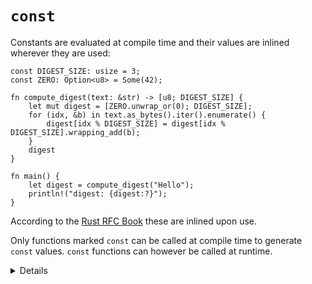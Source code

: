 # `const`

Constants are evaluated at compile time and their values are inlined wherever
they are used:

<!-- mdbook-xgettext: skip -->

```rust,editable
const DIGEST_SIZE: usize = 3;
const ZERO: Option<u8> = Some(42);

fn compute_digest(text: &str) -> [u8; DIGEST_SIZE] {
    let mut digest = [ZERO.unwrap_or(0); DIGEST_SIZE];
    for (idx, &b) in text.as_bytes().iter().enumerate() {
        digest[idx % DIGEST_SIZE] = digest[idx % DIGEST_SIZE].wrapping_add(b);
    }
    digest
}

fn main() {
    let digest = compute_digest("Hello");
    println!("digest: {digest:?}");
}
```

According to the [Rust RFC Book][1] these are inlined upon use.

Only functions marked `const` can be called at compile time to generate `const`
values. `const` functions can however be called at runtime.

<details>

- Mention that `const` behaves semantically similar to C++'s `constexpr`
- It isn't super common that one would need a compile time evaluated constant, but it
  is helpful and safer than using a static.

</details>

[1]: https://rust-lang.github.io/rfcs/0246-const-vs-static.html
